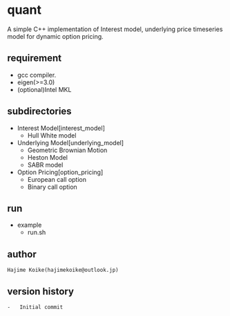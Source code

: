 # quant
A simple C++ implementation of Interest model, underlying price timeseries model for dynamic option pricing.

## requirement
-	gcc compiler.
-	eigen(>=3.0)
-	(optional)Intel MKL

## subdirectories
-	Interest Model[interest_model]
	-	Hull White model
-	Underlying Model[underlying_model]
	-	Geometric Brownian Motion
	-	Heston Model
	-	SABR model
-	Option Pricing[option_pricing]
	-	European call option
	-	Binary call option

## run
-	example
	-	run.sh

## author
	Hajime Koike(hajimekoike@outlook.jp)

## version history
	-	Initial commit
